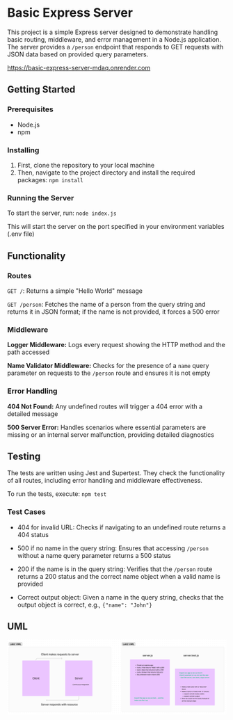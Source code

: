 # Basic Express Server
This project is a simple Express server designed to demonstrate handling basic routing, middleware, and error management in a Node.js application. The server provides a `/person` endpoint that responds to GET requests with JSON data based on provided query parameters.

https://basic-express-server-mdaq.onrender.com

## Getting Started
### Prerequisites
- Node.js
- npm

### Installing
1. First, clone the repository to your local machine
2. Then, navigate to the project directory and install the required packages: `npm install`

### Running the Server
To start the server, run: `node index.js`

This will start the server on the port specified in your environment variables (.env file)

## Functionality
### Routes
`GET /`: Returns a simple "Hello World" message

`GET /person`: Fetches the name of a person from the query string and returns it in JSON format; if the name is not provided, it forces a 500 error

### Middleware
**Logger Middleware:** Logs every request showing the HTTP method and the path accessed

**Name Validator Middleware:** Checks for the presence of a `name` query parameter on requests to the `/person` route and ensures it is not empty

### Error Handling
**404 Not Found:** Any undefined routes will trigger a 404 error with a detailed message

**500 Server Error:** Handles scenarios where essential parameters are missing or an internal server malfunction, providing detailed diagnostics

## Testing
The tests are written using Jest and Supertest. They check the functionality of all routes, including error handling and middleware effectiveness.

To run the tests, execute: `npm test`

### Test Cases
- 404 for invalid URL: Checks if navigating to an undefined route returns a 404 status

- 500 if no name in the query string: Ensures that accessing `/person` without a name query parameter returns a 500 status

- 200 if the name is in the query string: Verifies that the `/person` route returns a 200 status and the correct name object when a valid name is provided

- Correct output object: Given a name in the query string, checks that the output object is correct, e.g., `{"name": "John"}`

## UML
![UML Diagram](./img/uml2.png)
